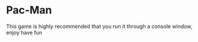 # Pac-Man

This game is highly recommended that you run it through a console window, enjoy have fun 
